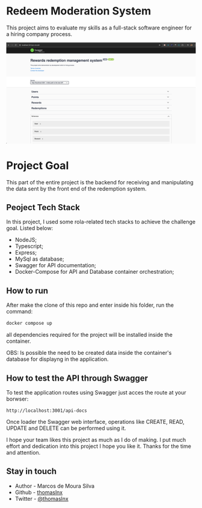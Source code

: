 # Redeem Moderation System

This project aims to evaluate my skills as a full-stack software engineer for a hiring company process.

<p align="center">
  <img src="./readme-assets/background.png">
</p>

# Project Goal

This part of the entire project is the backend for receiving and manipulating the data sent by the front end of the redemption system.


## Peoject Tech Stack

In this project, I used some rola-related tech stacks to achieve the challenge goal. Listed below:

- NodeJS;
- Typescript;
- Express;
- MySql as database;
- Swagger for API documentation;
- Docker-Compose for API and Database container orchestration;

## How to run

After make the clone of this repo and enter inside his folder, run the command: <br>
```sh
docker compose up
```
all dependencies required for the project will be installed inside the container.

OBS: Is possible the need to be created data inside the container's database for displayng in the application.

## How to test the API through Swagger

To test the application routes using Swagger just acces the route at your borwser:

```
http://localhost:3001/api-docs
```

Once loader the Swagger web interface, operations like CREATE, READ, UPDATE and DELETE can be performed using it.

I hope your team likes this project as much as I do of making. I put much effort and dedication into this project I hope you like it. Thanks for the time and attention.

## Stay in touch

- Author - Marcos de Moura Silva
- Github - [thomaslnx](https://github.com/thomaslnx)
- Twitter - [@thomaslnx](https://twitter.com/thomaslnx)
